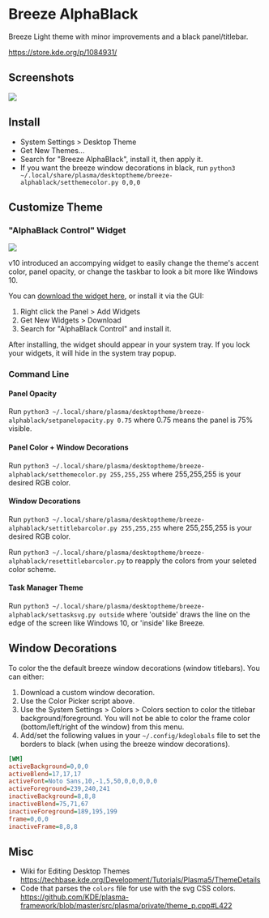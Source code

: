 # Breeze AlphaBlack

Breeze Light theme with minor improvements and a black panel/titlebar.

https://store.kde.org/p/1084931/

## Screenshots

![](https://cn.pling.com/img//hive/content-pre1/175800-1.png)

## Install

* System Settings > Desktop Theme
* Get New Themes...
* Search for "Breeze AlphaBlack", install it, then apply it.
* If you want the breeze window decorations in black, run `python3 ~/.local/share/plasma/desktoptheme/breeze-alphablack/setthemecolor.py 0,0,0`

## Customize Theme

### "AlphaBlack Control" Widget

![](https://i.imgur.com/TYxCBnc.jpg)

v10 introduced an accompying widget to easily change the theme's accent color, panel opacity, or change the taskbar to look a bit more like Windows 10.

You can [download the widget here](https://store.kde.org/p/1237963/), or install it via the GUI:

1. Right click the Panel > Add Widgets
2. Get New Widgets > Download
3. Search for "AlphaBlack Control" and install it.

After installing, the widget should appear in your system tray. If you lock your widgets, it will hide in the system tray popup.


### Command Line

#### Panel Opacity

Run `python3 ~/.local/share/plasma/desktoptheme/breeze-alphablack/setpanelopacity.py 0.75` where 0.75 means the panel is 75% visible.


#### Panel Color + Window Decorations

Run `python3 ~/.local/share/plasma/desktoptheme/breeze-alphablack/setthemecolor.py 255,255,255` where 255,255,255 is your desired RGB color.


#### Window Decorations

Run `python3 ~/.local/share/plasma/desktoptheme/breeze-alphablack/settitlebarcolor.py 255,255,255` where 255,255,255 is your desired RGB color.

Run `python3 ~/.local/share/plasma/desktoptheme/breeze-alphablack/resettitlebarcolor.py` to reapply the colors from your seleted color scheme.

#### Task Manager Theme

Run `python3 ~/.local/share/plasma/desktoptheme/breeze-alphablack/settasksvg.py outside` where 'outside' draws the line on the edge of the screen like Windows 10, or 'inside' like Breeze.



## Window Decorations

To color the the default breeze window decorations (window titlebars). You can either:

1. Download a custom window decoration.
2. Use the Color Picker script above.
3. Use the System Settings > Colors > Colors section to color the titlebar background/foreground. You will not be able to color the frame color (bottom/left/right of the window) from this menu.
4. Add/set the following values in your `~/.config/kdeglobals` file to set the borders to black (when using the breeze window decorations).

```ini
[WM]
activeBackground=0,0,0
activeBlend=17,17,17
activeFont=Noto Sans,10,-1,5,50,0,0,0,0,0
activeForeground=239,240,241
inactiveBackground=8,8,8
inactiveBlend=75,71,67
inactiveForeground=189,195,199
frame=0,0,0
inactiveFrame=8,8,8
```

## Misc

* Wiki for Editing Desktop Themes  
  https://techbase.kde.org/Development/Tutorials/Plasma5/ThemeDetails
* Code that parses the `colors` file for use with the svg CSS colors.
  https://github.com/KDE/plasma-framework/blob/master/src/plasma/private/theme_p.cpp#L422
